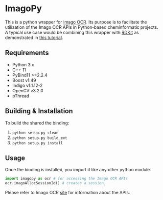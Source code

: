# ImagoPy
This is a python wrapper for [Imago OCR](https://github.com/ggasoftware/imago).
Its purpose is to facilitate the utilization of the Imago OCR APIs in
Python-based cheminformatic projects. A typical use case would be combining this wrapper
with [RDKit](https://rdkit.org) as demonstrated in [this tutorial](/example/imagopy.ipynb).

Requirements
------------
- Python 3.x
- C++ 11
- PyBind11 >=2.2.4
- Boost v1.49
- Indigo v1.1.12-2
- OpenCV v3.2.0
- pThread


Building & Installation
-----------------------
To build the shared the binding:
1. `python setup.py clean`
2. `python setup.py build_ext`
3. `python setup.py install`

Usage
-----
Once the binding is installed, you import it like any other python
module.
```python
import imagopy as ocr # for accessing the Imago OCR APIs
ocr.imagoAllocSessionId() # creates a session.
```
Please refer to Imago OCR [site](http://lifescience.opensource.epam.com/imago/c.html)
for information about the APIs.